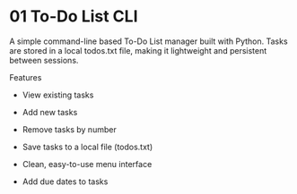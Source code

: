 # 01 To-Do List CLI

A simple command-line based To-Do List manager built with Python. Tasks are stored in a local todos.txt file, making it lightweight and persistent between sessions.

Features
- View existing tasks

- Add new tasks

- Remove tasks by number

- Save tasks to a local file (todos.txt)

- Clean, easy-to-use menu interface

- Add due dates to tasks
